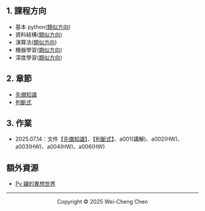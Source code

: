 ## 1. 課程方向

-   基本 python([類似方向](https://www.books.com.tw/products/0010961496?sloc=main))
-   資料結構([類似方向](https://www.books.com.tw/products/E050254313?sloc=main))
-   演算法([類似方向](https://www.books.com.tw/products/0010998927?sloc=main))
-   機器學習([類似方向](https://www.books.com.tw/products/0011016130?sloc=main))
-   深度學習([類似方向](https://www.books.com.tw/products/0010901055?sloc=main))

## 2. 章節

-   [先備知識](./先備知識.md)
-   [判斷式](./判斷式.md)

## 3. 作業

-   2025.07.14：文件【[先備知識](./先備知識.md)】、【[判斷式](./判斷式.md)】、a001(講解)、a002(HW)、a003(HW)、a004(HW)、a006(HW)

## 額外資源

-   [Py 嬸的異想世界](https://www.youtube.com/playlist?list=PLL0pENo5JAxSZu6ez7bvDdKicRC_7spL-)

<!--

a009(講解)、a010(HW 偏難)、a022(講解)

 -->

---

<p align="center">
  Copyright © 2025 Wei-Cheng Chen
</p>
